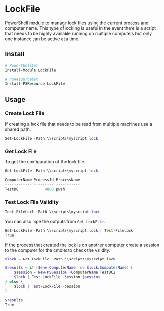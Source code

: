 # LockFile

PowerShell module to manage lock files using the current process and computer name.
This type of locking is useful in the event there is a script that needs to be highly available running on multiple computers but only one instance can be active at a time.

## Install

```powershell
# PowerShellGet
Install-Module LockFile

# PSResourceGet
Install-PSResource LockFile
```

## Usage

### Create Lock File

If creating a lock file that needs to be read from multiple machines use a shared path.

```powershell
Set-LockFile -Path \\scripts\myscript.lock
```

### Get Lock File

To get the configuration of the lock file.

```powershell
Get-LockFile -Path \\scripts\myscript.lock

ComputerName ProcessId ProcessName
------------ --------- -----------
TestDC            4800 pwsh
```

### Test Lock File Validity

```powershell
Test-FileLock -Path \\scripts\myscript.lock
```

You can also pipe the outputs from `Get-LockFile`.

```powershell
Get-LockFile -Path \\scripts\myscript.lock | Test-FileLock
True
```

If the process that created the lock is on another computer
create a session to the computer for the cmdlet to check the validity.

```powershell
$lock = Get-LockFile -Path \\scripts\myscript.lock

$results = if ($env:ComputerName -ne $lock.ComputerName) {
    $session = New-PSSession -ComputerName TestDC2
    $lock | Test-LockFile -Session $session
} else {
    $lock | Test-LockFile -Session
}

$results
True
```
